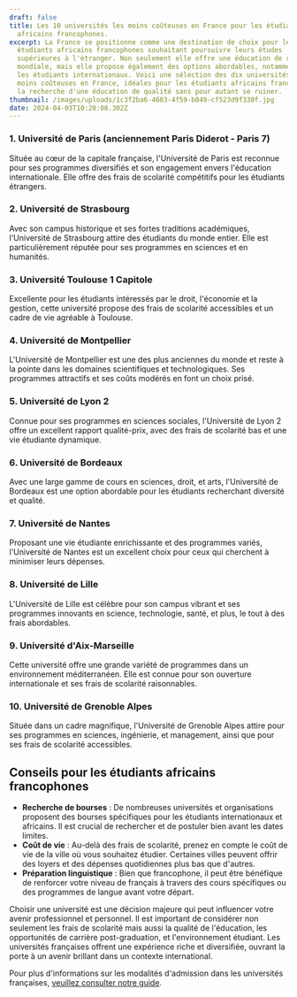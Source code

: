 ```yaml
---
draft: false
title: Les 10 universités les moins coûteuses en France pour les étudiants
  africains francophones.
excerpt: La France se positionne comme une destination de choix pour les
  étudiants africains francophones souhaitant poursuivre leurs études
  supérieures à l'étranger. Non seulement elle offre une éducation de renommée
  mondiale, mais elle propose également des options abordables, notamment pour
  les étudiants internationaux. Voici une sélection des dix universités les
  moins coûteuses en France, idéales pour les étudiants africains francophones à
  la recherche d'une éducation de qualité sans pour autant se ruiner.
thumbnail: /images/uploads/1c3f2ba6-4683-4f59-b049-cf523d9f330f.jpg
date: 2024-04-03T10:28:08.302Z
---
```

### 1. Université de Paris (anciennement Paris Diderot - Paris 7)

Située au cœur de la capitale française, l'Université de Paris est reconnue pour ses programmes diversifiés et son engagement envers l'éducation internationale. Elle offre des frais de scolarité compétitifs pour les étudiants étrangers.

### 2. Université de Strasbourg

Avec son campus historique et ses fortes traditions académiques, l'Université de Strasbourg attire des étudiants du monde entier. Elle est particulièrement réputée pour ses programmes en sciences et en humanités.

### 3. Université Toulouse 1 Capitole

Excellente pour les étudiants intéressés par le droit, l'économie et la gestion, cette université propose des frais de scolarité accessibles et un cadre de vie agréable à Toulouse.

### 4. Université de Montpellier

L'Université de Montpellier est une des plus anciennes du monde et reste à la pointe dans les domaines scientifiques et technologiques. Ses programmes attractifs et ses coûts modérés en font un choix prisé.

### 5. Université de Lyon 2

Connue pour ses programmes en sciences sociales, l'Université de Lyon 2 offre un excellent rapport qualité-prix, avec des frais de scolarité bas et une vie étudiante dynamique.

### 6. Université de Bordeaux

Avec une large gamme de cours en sciences, droit, et arts, l'Université de Bordeaux est une option abordable pour les étudiants recherchant diversité et qualité.

### 7. Université de Nantes

Proposant une vie étudiante enrichissante et des programmes variés, l'Université de Nantes est un excellent choix pour ceux qui cherchent à minimiser leurs dépenses.

### 8. Université de Lille

L'Université de Lille est célèbre pour son campus vibrant et ses programmes innovants en science, technologie, santé, et plus, le tout à des frais abordables.

### 9. Université d'Aix-Marseille

Cette université offre une grande variété de programmes dans un environnement méditerranéen. Elle est connue pour son ouverture internationale et ses frais de scolarité raisonnables.

### 10. Université de Grenoble Alpes

Située dans un cadre magnifique, l'Université de Grenoble Alpes attire pour ses programmes en sciences, ingénierie, et management, ainsi que pour ses frais de scolarité accessibles.

## **Conseils pour les étudiants africains francophones**

* **Recherche de bourses** : De nombreuses universités et organisations proposent des bourses spécifiques pour les étudiants internationaux et africains. Il est crucial de rechercher et de postuler bien avant les dates limites.
* **Coût de vie** : Au-delà des frais de scolarité, prenez en compte le coût de vie de la ville où vous souhaitez étudier. Certaines villes peuvent offrir des loyers et des dépenses quotidiennes plus bas que d'autres.
* **Préparation linguistique** : Bien que francophone, il peut être bénéfique de renforcer votre niveau de français à travers des cours spécifiques ou des programmes de langue avant votre départ.

Choisir une université est une décision majeure qui peut influencer votre avenir professionnel et personnel. Il est important de considérer non seulement les frais de scolarité mais aussi la qualité de l'éducation, les opportunités de carrière post-graduation, et l'environnement étudiant. Les universités françaises offrent une expérience riche et diversifiée, ouvrant la porte à un avenir brillant dans un contexte international.

Pour plus d'informations sur les modalités d'admission dans les universités françaises, [veuillez consulter notre guide](https://www.rdcetudes.com/guides/france/admission).